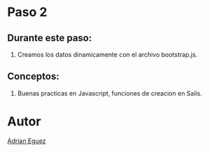 # Paso 2

## Durante este paso:

1. Creamos los datos dinamicamente con el archivo bootstrap.js.

## Conceptos:

1. Buenas practicas en Javascript, funciones de creacion en Sails.

# Autor

[Adrian Eguez](https://github.com/adrianeguez)